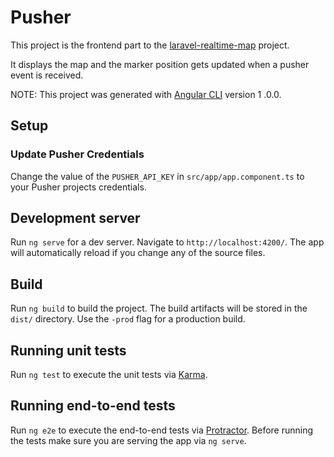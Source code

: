 # Pusher

This project is the frontend part to the [laravel-realtime-map](https://github.com/perfectmak/laravel-realtime-map) project.

It displays the map and the marker position gets updated when a pusher event is received.



NOTE: This project was generated with [Angular CLI](https://github.com/angular/angular-cli) 
version 1
.0.0.

## Setup

### Update Pusher Credentials
Change the value of the `PUSHER_API_KEY` in `src/app/app.component.ts` to your Pusher projects 
credentials.

## Development server

Run `ng serve` for a dev server. Navigate to `http://localhost:4200/`. The app will automatically reload if you change any of the source files.

## Build

Run `ng build` to build the project. The build artifacts will be stored in the `dist/` directory. Use the `-prod` flag for a production build.

## Running unit tests

Run `ng test` to execute the unit tests via [Karma](https://karma-runner.github.io).

## Running end-to-end tests

Run `ng e2e` to execute the end-to-end tests via [Protractor](http://www.protractortest.org/).
Before running the tests make sure you are serving the app via `ng serve`.
